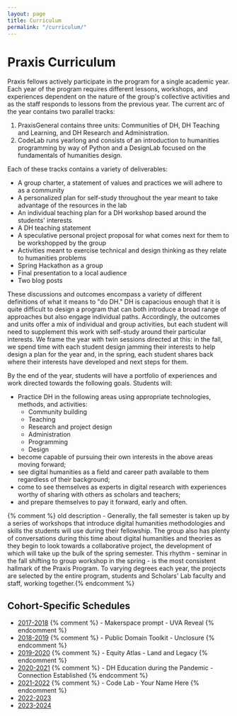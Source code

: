 ```yaml
---
layout: page
title: Curriculum
permalink: "/curriculum/"
---
```


# Praxis Curriculum

Praxis fellows actively participate in the program for a single academic year. Each year of the program requires different lessons, workshops, and experiences dependent on the nature of the group's collective activities and as the staff responds to lessons from the previous year. The current arc of the year contains two parallel tracks:

1. PraxisGeneral contains three units: Communities of DH, DH Teaching and Learning, and DH Research and Administration.
2. CodeLab runs yearlong and consists of an introduction to humanities programming by way of Python and a DesignLab focused on the fundamentals of humanities design.

Each of these tracks contains a variety of deliverables: 

* A group charter, a statement of values and practices we will adhere to as a community
* A personalized plan for self-study throughout the year meant to take advantage of the resources in the lab
* An individual teaching plan for a DH workshop based around the students' interests
* A DH teaching statement
* A speculative personal project proposal for what comes next for them to be workshopped by the group
* Activities meant to exercise technical and design thinking as they relate to humanities problems
* Spring Hackathon as a group
* Final presentation to a local audience
* Two blog posts

These discussions and outcomes encompass a variety of different definitions of what it means to "do DH." DH is capacious enough that it is quite difficult to design a program that can both introduce a broad range of approaches but also engage individual paths. Accordingly, the outcomes and units offer a mix of individual and group activities, but each student will need to supplement this work with self-study around their particular interests. We frame the year with twin sessions directed at this: in the fall, we spend time with each student design jamming their interests to help design a plan for the year and, in the spring, each student shares back where their interests have developed and next steps for them. 

By the end of the year, students will have a portfolio of experiences and work directed towards the following goals. Students will:

* Practice DH in the following areas using appropriate technologies, methods, and activities:
    * Community building
    * Teaching
    * Research and project design
    * Administration
    * Programming
    * Design
* become capable of pursuing their own interests in the above areas moving forward;
* see digital humanities as a field and career path available to them regardless of their background;
* come to see themselves as experts in digital research with experiences worthy of sharing with others as scholars and teachers;
* and prepare themselves to pay it forward, early and often.    

{% comment %} old description - Generally, the fall semester is taken up by a series of workshops that introduce digital humanities methodologies and skills the students will use during their fellowship. The group also has plenty of conversations during this time about digital humanities and theories as they begin to look towards a collaborative project, the development of which will take up the bulk of the spring semester. This rhythm - seminar in the fall shifting to group workshop in the spring - is the most consistent hallmark of the Praxis Program. To varying degrees each year, the projects are selected by the entire program, students and Scholars' Lab faculty and staff, working together.{% endcomment %}

## Cohort-Specific Schedules

* [2017-2018](/curriculum/2017-2018/) {% comment %} - Makerspace prompt - UVA Reveal {% endcomment %}
* [2018-2019](/curriculum/2018-2019) {% comment %} - Public Domain Toolkit - Unclosure {% endcomment %}
* [2019-2020](/curriculum/2019-2020) {% comment %} - Equity Atlas - Land and Legacy {% endcomment %}
* [2020-2021](/curriculum/2020-2021) {% comment %} - DH Education during the Pandemic - Connection Established {% endcomment %}
* [2021-2022](/curriculum/2021-2022) {% comment %} - Code Lab - Your Name Here {% endcomment %}
* [2022-2023](/curriculum/2022-2023) 
* [2023-2024](/curriculum/2023-2024)
